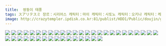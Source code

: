 ```yaml
---
title:  쌍둥이 태풍
tags: スアリテスミ 장르：시리어스 캐릭터：마이 캐릭터：사토노 캐릭터：오키나 캐릭터：케이네 ひそな 동방_동인지
image: http://crazytempler.ipdisk.co.kr:81/publist/HDD1/Public/doujin/ghap/5202/001.jpg
---
```

<img src="http://crazytempler.ipdisk.co.kr:81/publist/HDD1/Public/doujin/ghap/5202/001.jpg">
<img src="http://crazytempler.ipdisk.co.kr:81/publist/HDD1/Public/doujin/ghap/5202/002.jpg">
<img src="http://crazytempler.ipdisk.co.kr:81/publist/HDD1/Public/doujin/ghap/5202/003.jpg">
<img src="http://crazytempler.ipdisk.co.kr:81/publist/HDD1/Public/doujin/ghap/5202/004.jpg">
<img src="http://crazytempler.ipdisk.co.kr:81/publist/HDD1/Public/doujin/ghap/5202/005.jpg">
<img src="http://crazytempler.ipdisk.co.kr:81/publist/HDD1/Public/doujin/ghap/5202/006.jpg">
<img src="http://crazytempler.ipdisk.co.kr:81/publist/HDD1/Public/doujin/ghap/5202/007.jpg">
<img src="http://crazytempler.ipdisk.co.kr:81/publist/HDD1/Public/doujin/ghap/5202/008.jpg">
<img src="http://crazytempler.ipdisk.co.kr:81/publist/HDD1/Public/doujin/ghap/5202/009.jpg">
<img src="http://crazytempler.ipdisk.co.kr:81/publist/HDD1/Public/doujin/ghap/5202/010.jpg">
<img src="http://crazytempler.ipdisk.co.kr:81/publist/HDD1/Public/doujin/ghap/5202/011.jpg">
<img src="http://crazytempler.ipdisk.co.kr:81/publist/HDD1/Public/doujin/ghap/5202/012.jpg">
<img src="http://crazytempler.ipdisk.co.kr:81/publist/HDD1/Public/doujin/ghap/5202/013.jpg">
<img src="http://crazytempler.ipdisk.co.kr:81/publist/HDD1/Public/doujin/ghap/5202/014.jpg">
<img src="http://crazytempler.ipdisk.co.kr:81/publist/HDD1/Public/doujin/ghap/5202/015.jpg">
<img src="http://crazytempler.ipdisk.co.kr:81/publist/HDD1/Public/doujin/ghap/5202/016.jpg">
<img src="http://crazytempler.ipdisk.co.kr:81/publist/HDD1/Public/doujin/ghap/5202/017.jpg">
<img src="http://crazytempler.ipdisk.co.kr:81/publist/HDD1/Public/doujin/ghap/5202/018.jpg">
<img src="http://crazytempler.ipdisk.co.kr:81/publist/HDD1/Public/doujin/ghap/5202/019.jpg">
<img src="http://crazytempler.ipdisk.co.kr:81/publist/HDD1/Public/doujin/ghap/5202/020.jpg">
<img src="http://crazytempler.ipdisk.co.kr:81/publist/HDD1/Public/doujin/ghap/5202/021.jpg">
<img src="http://crazytempler.ipdisk.co.kr:81/publist/HDD1/Public/doujin/ghap/5202/022.jpg">
<img src="http://crazytempler.ipdisk.co.kr:81/publist/HDD1/Public/doujin/ghap/5202/023.jpg">
<img src="http://crazytempler.ipdisk.co.kr:81/publist/HDD1/Public/doujin/ghap/5202/024.jpg">
<img src="http://crazytempler.ipdisk.co.kr:81/publist/HDD1/Public/doujin/ghap/5202/025.jpg">
<img src="http://crazytempler.ipdisk.co.kr:81/publist/HDD1/Public/doujin/ghap/5202/026.jpg">
<img src="http://crazytempler.ipdisk.co.kr:81/publist/HDD1/Public/doujin/ghap/5202/027.jpg">
<img src="http://crazytempler.ipdisk.co.kr:81/publist/HDD1/Public/doujin/ghap/5202/028.jpg">
<img src="http://crazytempler.ipdisk.co.kr:81/publist/HDD1/Public/doujin/ghap/5202/029.jpg">
<img src="http://crazytempler.ipdisk.co.kr:81/publist/HDD1/Public/doujin/ghap/5202/030.jpg">
<img src="http://crazytempler.ipdisk.co.kr:81/publist/HDD1/Public/doujin/ghap/5202/031.jpg">
<img src="http://crazytempler.ipdisk.co.kr:81/publist/HDD1/Public/doujin/ghap/5202/032.jpg">
<img src="http://crazytempler.ipdisk.co.kr:81/publist/HDD1/Public/doujin/ghap/5202/033.jpg">
<img src="http://crazytempler.ipdisk.co.kr:81/publist/HDD1/Public/doujin/ghap/5202/034.jpg">
<img src="http://crazytempler.ipdisk.co.kr:81/publist/HDD1/Public/doujin/ghap/5202/035.jpg">
<img src="http://crazytempler.ipdisk.co.kr:81/publist/HDD1/Public/doujin/ghap/5202/036.jpg">
<img src="http://crazytempler.ipdisk.co.kr:81/publist/HDD1/Public/doujin/ghap/5202/037.jpg">
<img src="http://crazytempler.ipdisk.co.kr:81/publist/HDD1/Public/doujin/ghap/5202/038.jpg">
<img src="http://crazytempler.ipdisk.co.kr:81/publist/HDD1/Public/doujin/ghap/5202/039.jpg">
<img src="http://crazytempler.ipdisk.co.kr:81/publist/HDD1/Public/doujin/ghap/5202/040.jpg">
<img src="http://crazytempler.ipdisk.co.kr:81/publist/HDD1/Public/doujin/ghap/5202/041.jpg">
